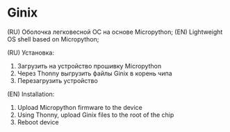 # Ginix
(RU) Оболочка легковесной ОС на основе Micropython;
(EN) Lightweight OS shell based on Micropython;



(RU) Установка:
1. Загрузить на устройство прошивку Micropython
2. Через Thonny выгрузить файлы Ginix в корень чипа
3. Перезагрузить устройство

(EN) Installation:
1. Upload Micropython firmware to the device
2. Using Thonny, upload Ginix files to the root of the chip
3. Reboot device
